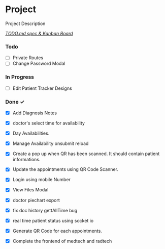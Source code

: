 # Project

Project Description

<em>[TODO.md spec & Kanban Board](https://bit.ly/3fCwKfM)</em>

### Todo

- [ ] Private Routes  
- [ ] Change Password Modal  

### In Progress

- [ ] Edit Patient Tracker Designs  

### Done ✓

- [x] Add Diagnosis Notes  
- [x] doctor's select time for availability  
- [x] Day Availabilities.  
- [x] Manage Availability onsubmit reload  
- [x] Create a pop up when QR has been scanned. It should contain patient informations.  
- [x] Update the appointments using QR Code Scanner.  
- [x] Login using mobile Number  
- [x] View Files Modal  
- [x] doctor piechart export  
- [x] fix doc history gettAllTime bug  
- [x] real time patient status using socket io  
- [x] Generate QR Code for each appointments.  
- [x] Complete the frontend of medtech and radtech  

